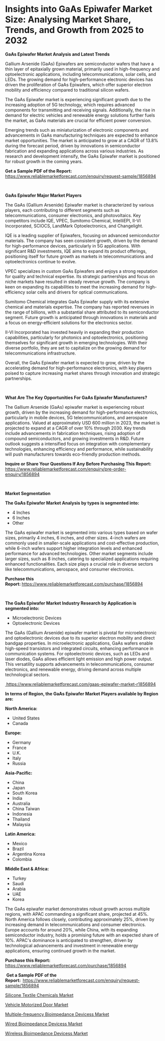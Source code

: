 <p><h1>Insights into GaAs Epiwafer Market Size: Analysing Market Share, Trends, and Growth from 2025 to 2032</h1></p><p><strong>GaAs Epiwafer Market Analysis and Latest Trends</strong></p>
<p><p>Gallium Arsenide (GaAs) Epiwafers are semiconductor wafers that have a thin layer of epitaxially grown material, primarily used in high-frequency and optoelectronic applications, including telecommunications, solar cells, and LEDs. The growing demand for high-performance electronic devices has driven the proliferation of GaAs Epiwafers, which offer superior electron mobility and efficiency compared to traditional silicon wafers.</p><p>The GaAs Epiwafer market is experiencing significant growth due to the increasing adoption of 5G technology, which requires advanced components for transmitting and receiving signals. Additionally, the rise in demand for electric vehicles and renewable energy solutions further fuels the market, as GaAs materials are crucial for efficient power conversion. </p><p>Emerging trends such as miniaturization of electronic components and advancements in GaAs manufacturing techniques are expected to enhance market opportunities. The market is anticipated to grow at a CAGR of 13.8% during the forecast period, driven by innovations in semiconductor fabrication and expanding applications across various industries. As research and development intensify, the GaAs Epiwafer market is positioned for robust growth in the coming years.</p></p>
<p><strong>Get a Sample PDF of the Report:&nbsp;</strong> <a href="https://www.reliablemarketforecast.com/enquiry/request-sample/1856894?utm_campaign=1834&utm_medium=2&utm_source=Github&utm_content=ia&utm_term=08012025&utm_id=gaas-epiwafer">https://www.reliablemarketforecast.com/enquiry/request-sample/1856894</a></p>
<p>&nbsp;</p>
<p><strong>GaAs Epiwafer Major Market Players</strong></p>
<p><p>The GaAs (Gallium Arsenide) Epiwafer market is characterized by various players, each contributing to different segments such as telecommunications, consumer electronics, and photovoltaics. Key competitors include IQE, VPEC, Sumitomo Chemical, IntelliEPI, II-VI Incorporated, SCIOCS, LandMark Optoelectronics, and Changelight.</p><p>IQE is a leading supplier of Epiwafers, focusing on advanced semiconductor materials. The company has seen consistent growth, driven by the demand for high-performance devices, particularly in 5G applications. With significant R&D investments, IQE aims to expand its product offerings, positioning itself for future growth as markets in telecommunications and optoelectronics continue to evolve.</p><p>VPEC specializes in custom GaAs Epiwafers and enjoys a strong reputation for quality and technical expertise. Its strategic partnerships and focus on niche markets have resulted in steady revenue growth. The company is keen on expanding its capabilities to meet the increasing demand for high-efficiency solar cells and drivers for optical communications.</p><p>Sumitomo Chemical integrates GaAs Epiwafer supply with its extensive chemical and materials expertise. The company has reported revenues in the range of billions, with a substantial share attributed to its semiconductor segment. Future growth is anticipated through innovations in materials and a focus on energy-efficient solutions for the electronics sector.</p><p>II-VI Incorporated has invested heavily in expanding their production capabilities, particularly for photonics and optoelectronics, positioning themselves for significant growth in emerging technologies. With their diverse portfolio, they are set to capitalize on the growing demand for telecommunications infrastructure.</p><p>Overall, the GaAs Epiwafer market is expected to grow, driven by the accelerating demand for high-performance electronics, with key players poised to capture increasing market shares through innovation and strategic partnerships.</p></p>
<p>&nbsp;</p>
<p><strong>What Are The Key Opportunities For GaAs Epiwafer Manufacturers?</strong></p>
<p><p>The Gallium Arsenide (GaAs) epiwafer market is experiencing robust growth, driven by the increasing demand for high-performance electronics, particularly in mobile devices, 5G telecommunications, and aerospace applications. Valued at approximately USD 600 million in 2023, the market is projected to expand at a CAGR of over 10% through 2030. Key trends include advancements in fabrication techniques, rising adoption of compound semiconductors, and growing investments in R&D. Future outlook suggests a intensified focus on integration with complementary technologies, enhancing efficiency and performance, while sustainability will push manufacturers towards eco-friendly production methods.</p></p>
<p><strong>Inquire or Share Your Questions If Any Before Purchasing This Report:</strong> <a href="https://www.reliablemarketforecast.com/enquiry/pre-order-enquiry/1856894?utm_campaign=1834&utm_medium=2&utm_source=Github&utm_content=ia&utm_term=08012025&utm_id=gaas-epiwafer">https://www.reliablemarketforecast.com/enquiry/pre-order-enquiry/1856894</a></p>
<p>&nbsp;</p>
<p><strong>Market Segmentation</strong></p>
<p><strong>The GaAs Epiwafer Market Analysis by types is segmented into:</strong></p>
<p><ul><li>4 Inches</li><li>6 Inches</li><li>Other</li></ul></p>
<p><p>The GaAs epiwafer market is segmented into various types based on wafer sizes, primarily 4 inches, 6 inches, and other sizes. 4-inch wafers are commonly used in smaller-scale applications and cost-effective production, while 6-inch wafers support higher integration levels and enhanced performance for advanced technologies. Other market segments include larger sizes, such as 8 inches, catering to specialized applications requiring enhanced functionalities. Each size plays a crucial role in diverse sectors like telecommunications, aerospace, and consumer electronics.</p></p>
<p><strong>Purchase this Report:&nbsp;</strong><a href="https://www.reliablemarketforecast.com/purchase/1856894?utm_campaign=1834&utm_medium=2&utm_source=Github&utm_content=ia&utm_term=08012025&utm_id=gaas-epiwafer">https://www.reliablemarketforecast.com/purchase/1856894</a></p>
<p>&nbsp;</p>
<p><strong>The GaAs Epiwafer Market Industry Research by Application is segmented into:</strong></p>
<p><ul><li>Microelectronic Devices</li><li>Optoelectronic Devices</li></ul></p>
<p><p>The GaAs (Gallium Arsenide) epiwafer market is pivotal for microelectronic and optoelectronic devices due to its superior electron mobility and direct bandgap properties. In microelectronic applications, GaAs wafers enable high-speed transistors and integrated circuits, enhancing performance in communication systems. For optoelectronic devices, such as LEDs and laser diodes, GaAs allows efficient light emission and high power output. This versatility supports advancements in telecommunications, consumer electronics, and renewable energy, driving demand across multiple technological sectors.</p></p>
<p><a href="https://www.reliablemarketforecast.com/gaas-epiwafer-market-r1856894?utm_campaign=1834&utm_medium=2&utm_source=Github&utm_content=ia&utm_term=08012025&utm_id=gaas-epiwafer">&nbsp;https://www.reliablemarketforecast.com/gaas-epiwafer-market-r1856894</a></p>
<p><strong>In terms of Region, the GaAs Epiwafer Market Players available by Region are:</strong></p>
<p>
    <p> <strong> North America: </strong>
        <ul>
            <li>United States</li>
            <li>Canada</li>
        </ul>
        </p> 
    <p> <strong> Europe: </strong>
        <ul>
            <li>Germany</li>
            <li>France</li>
            <li>U.K.</li>
            <li>Italy</li>
            <li>Russia</li>
        </ul>
        </p> 
    <p> <strong> Asia-Pacific: </strong>
        <ul>
            <li>China</li>
            <li>Japan</li>
            <li>South Korea</li>
            <li>India</li>
            <li>Australia</li>
            <li>China Taiwan</li>
            <li>Indonesia</li>
            <li>Thailand</li>
            <li>Malaysia</li>
        </ul>
        </p> 
    <p> <strong> Latin America: </strong>
        <ul>
            <li>Mexico</li>
            <li>Brazil</li>
            <li>Argentina Korea</li>
            <li>Colombia</li>
        </ul>
        </p> 
    <p> <strong> Middle East & Africa: </strong>
        <ul>
            <li>Turkey</li>
            <li>Saudi</li>
            <li>Arabia</li>
            <li>UAE</li>
            <li>Korea</li>
        </ul>
    </p>
    </p>
<p><p>The GaAs epiwafer market demonstrates robust growth across multiple regions, with APAC commanding a significant share, projected at 45%. North America follows closely, contributing approximately 25%, driven by increasing demand in telecommunications and consumer electronics. Europe accounts for around 20%, while China, with its expanding semiconductor industry, holds a promising future with an expected share of 10%. APAC's dominance is anticipated to strengthen, driven by technological advancements and investment in renewable energy applications, ensuring continued growth in the market.</p></p>
<p><strong>Purchase this Report: </strong><a href="https://www.reliablemarketforecast.com/purchase/1856894?utm_campaign=1834&utm_medium=2&utm_source=Github&utm_content=ia&utm_term=08012025&utm_id=gaas-epiwafer">https://www.reliablemarketforecast.com/purchase/1856894</a></p>
<p>&nbsp;<strong>Get a Sample PDF of the Report:&nbsp;&nbsp;</strong><a href="https://www.reliablemarketforecast.com/enquiry/request-sample/1856894?utm_campaign=1834&utm_medium=2&utm_source=Github&utm_content=ia&utm_term=08012025&utm_id=gaas-epiwafer">https://www.reliablemarketforecast.com/enquiry/request-sample/1856894</a></p>
<p><strong></strong></p>
<p><p><a href="https://www.linkedin.com/pulse/projected-growth-silicone-textile-chemicals-market-anticipating-jabsc?utm_campaign=1834&utm_medium=2&utm_source=Github&utm_content=ia&utm_term=08012025&utm_id=gaas-epiwafer">Silicone Textile Chemicals Market</a></p><p><a href="https://www.linkedin.com/pulse/vehicle-motorized-door-market-analysis-report-2025-2032-key-icspc?utm_campaign=1834&utm_medium=2&utm_source=Github&utm_content=ia&utm_term=08012025&utm_id=gaas-epiwafer">Vehicle Motorized Door Market</a></p><p><a href="https://www.linkedin.com/pulse/multiple-frequency-bioimpedance-devicess-market-report-mines-zrtmf?utm_campaign=1834&utm_medium=2&utm_source=Github&utm_content=ia&utm_term=08012025&utm_id=gaas-epiwafer">Multiple-frequency Bioimpedance Devicess Market</a></p><p><a href="https://www.linkedin.com/pulse/wired-bioimpedance-devicess-market-evolution-global-trends-regional-sxyaf?utm_campaign=1834&utm_medium=2&utm_source=Github&utm_content=ia&utm_term=08012025&utm_id=gaas-epiwafer">Wired Bioimpedance Devicess Market</a></p><p><a href="https://www.linkedin.com/pulse/insight-wireless-bioimpedance-devicess-market-size-expected-qvmjf?utm_campaign=1834&utm_medium=2&utm_source=Github&utm_content=ia&utm_term=08012025&utm_id=gaas-epiwafer">Wireless Bioimpedance Devicess Market</a></p></p>